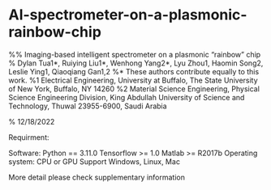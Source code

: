 # AI-spectrometer-on-a-plasmonic-rainbow-chip
%% Imaging-based intelligent spectrometer on a plasmonic “rainbow” chip
% Dylan Tua1*, Ruiying Liu1*, Wenhong Yang2*, Lyu Zhou1, Haomin Song2, Leslie Ying1, Qiaoqiang Gan1,2 
%* These authors contribute equally to this work.
%1 Electrical Engineering, University at Buffalo, The State University of New York, Buffalo, NY 14260
%2 Material Science Engineering, Physical Science Engineering Division, King Abdullah University of Science and Technology, Thuwal 23955-6900, Saudi Arabia 

% 12/18/2022


Requirment:

Software:
    Python == 3.11.0
    Tensorflow >= 1.0
    Matlab >= R2017b
Operating system:
    CPU or GPU
    Support Windows, Linux, Mac


More detail please check supplementary information
